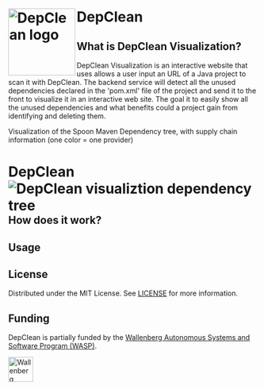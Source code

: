 # DepClean <img src="https://github.com/castor-software/depclean/blob/master/logo.svg" align="left" height="135px" alt="DepClean logo"/>


<!--
[![Coverage](https://sonarcloud.io/api/project_badges/measure?project=castor-software_depclean&metric=coverage)](https://sonarcloud.io/dashboard?id=castor-software_depclean)
-->

## What is DepClean Visualization?

DepClean Visualization is an interactive website that uses allows a user input an URL of a Java project to scan it with DepClean. The backend service will detect all the unused dependencies declared in the 'pom.xml' file of the project and send it to the front to visualize it in an interactive web site. The goal it to easily show all the unused dependencies and what benefits could a project gain from identifying and deleting them.

Visualization of the Spoon Maven Dependency tree, with supply chain information (one color = one provider)
# DepClean <img src="https://github.com/castor-software/depclean/depclean-visualization/dependencyTree.jpg" align="left" alt="DepClean visualiztion dependency tree"/>


## How does it work?



## Usage


## License

Distributed under the MIT License. See [LICENSE](https://github.com/castor-software/depclean/blob/master/LICENSE.md) for more information.

## Funding

DepClean is partially funded by the [Wallenberg Autonomous Systems and Software Program (WASP)](https://wasp-sweden.org).

<img src="https://github.com/castor-software/depclean/blob/master/wasp.svg" height="50px" alt="Wallenberg Autonomous Systems and Software Program (WASP)"/>
